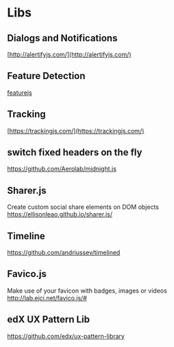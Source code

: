 # Libs

## Dialogs and Notifications
[http://alertifyjs.com/](http://alertifyjs.com/)

## Feature Detection
[featurejs](http://featurejs.com/)

## Tracking
[https://trackingjs.com/](https://trackingjs.com/)

## switch fixed headers on the fly
https://github.com/Aerolab/midnight.js

## Sharer.js 
Create custom social share elements on DOM objects
https://ellisonleao.github.io/sharer.js/

## Timeline
https://github.com/andriussev/timelined

## Favico.js
Make use of your favicon with badges, images or videos
http://lab.ejci.net/favico.js/#

## edX UX Pattern Lib
https://github.com/edx/ux-pattern-library